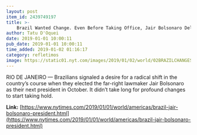 ```yaml
---
layout: post
item_id: 2439749197
title: >-
    Brazil Wanted Change. Even Before Taking Office, Jair Bolsonaro Delivered.
author: Tatu D'Oquei
date: 2019-01-01 10:00:11
pub_date: 2019-01-01 10:00:11
time_added: 2019-01-02 01:16:17
category: refletimos
image: https://static01.nyt.com/images/2019/01/02/world/02BRAZILCHANGES02/merlin_148025214_876dd4fa-4ee3-475b-a509-62176e5221e3-facebookJumbo.jpg
---
```


RIO DE JANEIRO — Brazilians signaled a desire for a radical shift in the country’s course when they elected the far-right lawmaker Jair Bolsonaro as their next president in October. It didn’t take long for profound changes to start taking hold.

**Link:** [https://www.nytimes.com/2019/01/01/world/americas/brazil-jair-bolsonaro-president.html](https://www.nytimes.com/2019/01/01/world/americas/brazil-jair-bolsonaro-president.html)

